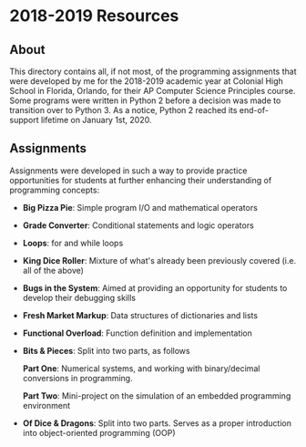 # 2018-2019 Resources

## About

This directory contains all, if not most, of the programming assignments that were developed by me for the 2018-2019 academic year at Colonial High School in Florida, Orlando, for their AP Computer Science Principles course. Some programs were written in Python 2 before a decision was made to transition over to Python 3. As a notice, Python 2 reached its end-of-support lifetime on January 1st, 2020.

## Assignments

Assignments were developed in such a way to provide practice opportunities for students at further enhancing their understanding of programming concepts:

- **Big Pizza Pie**: Simple program I/O and mathematical operators
- **Grade Converter**: Conditional statements and logic operators
- **Loops**: for and while loops
- **King Dice Roller**: Mixture of what's already been previously covered (i.e. all of the above)
- **Bugs in the System**: Aimed at providing an opportunity for students to develop their debugging skills
- **Fresh Market Markup**: Data structures of dictionaries and lists
- **Functional Overload**: Function definition and implementation
- **Bits & Pieces**: Split into two parts, as follows

    **Part One**: Numerical systems, and working with binary/decimal conversions in programming.
    
    **Part Two**: Mini-project on the simulation of an embedded programming environment
- **Of Dice & Dragons**: Split into two parts. Serves as a proper introduction into object-oriented programming (OOP)